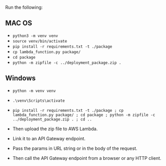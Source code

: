 Run the following:

## MAC OS
- `python3 -m venv venv`
- `source venv/bin/activate`
- `pip install -r requirements.txt -t ./package`
- `cp lambda_function.py package/`
- `cd package`
- `python -m zipfile -c ../deployment_package.zip .`


## Windows
- `python -m venv venv`
- `.\venv\Scripts\activate`
- `pip install -r requirements.txt -t ./package ; cp lambda_function.py package/ ; cd package ; python -m zipfile -c ../deployment_package.zip . ; cd ..`


- Then upload the zip file to AWS Lambda.

- Link it to an API Gateway endpoint.
- Pass the params in URL string or in the body of the request.
- Then call the API Gateway endpoint from a browser or any HTTP client.
